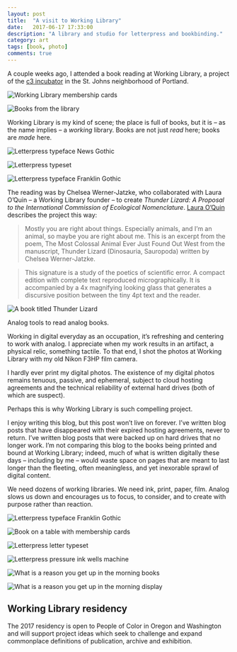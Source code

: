 ```yaml
---
layout: post
title:  "A visit to Working Library"
date:   2017-06-17 17:33:00
description: "A library and studio for letterpress and bookbinding."
category: art
tags: [book, photo]
comments: true
---
```


A couple weeks ago, I attended a book reading at Working Library, a project of the [c3 incubator](http://www.c3initiative.org/incubator.html) in the St. Johns neighborhood of Portland. 

![Working Library membership cards](../assets/images/wl1.jpg)

![Books from the library](../assets/images/wl8.jpg)

Working Library is my kind of scene; the place is full of books, but it is – as the name implies – a _working_ library. Books are not just _read_ here; books are _made_ here.

![Letterpress typeface News Gothic](../assets/images/wl2.jpg)

![Letterpress typeset](../assets/images/wl3.jpg)

![Letterpress typeface Franklin Gothic](../assets/images/wl4.jpg)

The reading was by Chelsea Werner-Jatzke, who collaborated with Laura O’Quin – a Working Library founder – to create _Thunder Lizard: A Proposal to the International Commission of Ecological Nomenclature_. [Laura O’Quin](http://www.lauraoquin.net/) describes the project this way:

>Mostly you are right about things. Especially animals, and I’m an animal, so maybe you are right about me. This is an excerpt from the poem, The Most Colossal Animal Ever Just Found Out West from the manuscript, Thunder Lizard (Dinosauria, Sauropoda) written by Chelsea Werner-Jatzke.

>This signature is a study of the poetics of scientific error. A compact edition with complete text reproduced micrographically. It is accompanied by a 4x magnifying looking glass that generates a discursive position between the tiny 4pt text and the reader.

![A book titled Thunder Lizard](../assets/images/wl11.jpg)

Analog tools to read analog books. 

Working in digital everyday as an occupation, it’s refreshing and centering to work with analog. I appreciate when my work results in an artifact, a physical relic, something tactile. To that end, I shot the photos at Working Library with my old Nikon F3HP film camera. 

I hardly ever print my digital photos. The existence of my digital photos remains tenuous, passive, and ephemeral, subject to cloud hosting agreements and the technical reliability of external hard drives (both of which are suspect).

Perhaps this is why Working Library is such compelling project. 

I enjoy writing this blog, but this post won’t live on forever. I’ve written blog posts that have disappeared with their expired hosting agreements, never to return. I’ve written blog posts that were backed up on hard drives that no longer work. I’m not comparing this blog to the books being printed and bound at Working Library; indeed, much of what is written digitally these days – including by me – would waste space on pages that are meant to last longer than the fleeting, often meaningless, and yet inexorable sprawl of digital content.

We need dozens of working libraries. We need ink, print, paper, film. Analog slows us down and encourages us to focus, to consider, and to create with purpose rather than reaction.

![Letterpress typeface Franklin Gothic](../assets/images/wl5.jpg)

![Book on a table with membership cards](../assets/images/wl6.jpg)

![Letterpress letter typeset](../assets/images/wl7.jpg)

![Letterpress pressure ink wells machine](../assets/images/wl10.jpg)

![What is a reason you get up in the morning books](../assets/images/wl9.jpg)

![What is a reason you get up in the morning display](../assets/images/wl12.jpg)

## Working Library residency

The 2017 residency is open to People of Color in Oregon and Washington and will support project ideas which seek to challenge and expand commonplace definitions of publication, archive and exhibition.